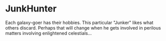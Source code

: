 # JunkHunter
 Each galaxy-goer has their hobbies. This particular "Junker" likes what others discard. Perhaps that will change when he gets involved in perilous matters involving enlightened celestials...

